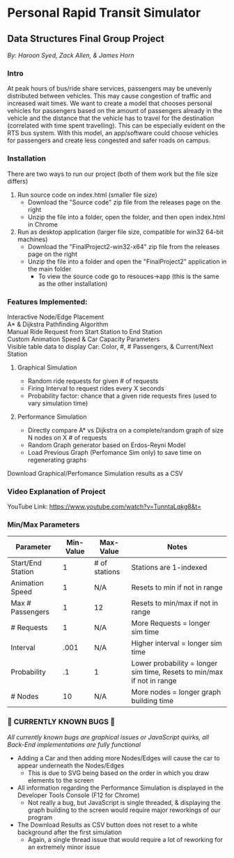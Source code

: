 # Personal Rapid Transit Simulator
## Data Structures Final Group Project
*By: Haroon Syed, Zack Allen, & James Horn*

### **Intro**
At peak hours of bus/ride share services, passengers may be unevenly distributed between vehicles. This may cause congestion of traffic and increased wait times. We want to create a model that chooses personal vehicles for passengers based on the amount of passengers already in the vehicle and the distance that the vehicle has to travel for the destination (correlated with time spent travelling). This can be especially evident on the RTS bus system. With this model, an app/software could choose vehicles for passengers and create less congested and safer roads on campus.

### **Installation**
There are two ways to run our project (both of them work but the file size differs)
1. Run source code on index.html (smaller file size)
   - Download the "Source code" zip file from the releases page on the right
   - Unzip the file into a folder, open the folder, and then open index.html in Chrome
2. Run as desktop application (larger file size, compatible for win32 64-bit machines)
   - Download the "FinalProject2-win32-x64" zip file from the releases page on the right
   - Unzip the file into a folder and open the "FinalProject2" application in the main folder
     - To view the source code go to resouces->app (this is the same as the other installation)

### **Features Implemented:**
Interactive Node/Edge Placement\
A* & Dijkstra Pathfinding Algorithm\
Manual Ride Request from Start Station to End Station\
Custom Animation Speed & Car Capacity Parameters\
Visible table data to display Car: Color, #, # Passengers, & Current/Next Station
1. Graphical Simulation
   - Random ride requests for given # of requests
   - Firing Interval to request rides every X seconds
   - Probability factor: chance that a given ride requests fires (used to vary simulation time)
  
2. Performance Simulation
   - Directly compare A* vs Dijkstra on a complete/random graph of size N nodes on X # of requests
   - Random Graph generator based on Erdos-Reyni Model
   - Load Previous Graph (Perfomance Sim only) to save time on regenerating graphs

Download Graphical/Perfomance Simulation results as a CSV

### **Video Explanation of Project**
YouTube Link: https://www.youtube.com/watch?v=TunntaLqkg8&t=

### **Min/Max Parameters**
| Parameter | Min-Value | Max-Value | Notes |
|---|---|---|---|
| Start/End Station | 1 | # of stations | Stations are 1-indexed |
| Animation Speed | 1 | N/A | Resets to min if not in range |
| Max # Passengers | 1 | 12 | Resets to min/max if not in range |
| # Requests | 1 | N/A | More Requests = longer sim time |
| Interval | .001 | N/A | Higher interval = longer sim time |
| Probability | .1 | 1 | Lower probability = longer sim time, Resets to min/max if not in range |
| # Nodes | 10 | N/A | More nodes = longer graph building time |

### :construction: **CURRENTLY KNOWN BUGS** :construction:
*All currently known bugs are graphical issues or JavaScript quirks, all Back-End implementations are fully functional*
- Adding a Car and then adding more Nodes/Edges will cause the car to appear underneath the Nodes/Edges 
  - This is due to SVG being based on the order in which you draw elements to the screen
- All information regarding the Performance Simulation is displayed in the Developer Tools Console (F12 for Chrome)
  - Not really a bug, but JavaScript is single threaded, & displaying the graph building to the screen would require major reworkings of our program
- The Download Results as CSV button does not reset to a white background after the first simulation
  - Again, a single thread issue that would require a lot of reworking for an extremely minor issue








